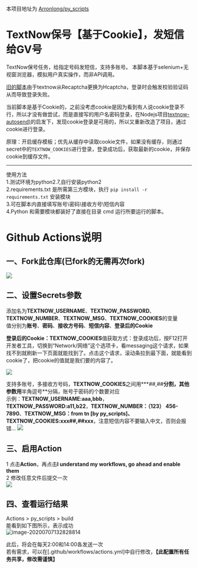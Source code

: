 本项目地址为 [Arronlong/py_scripts](https://github.com/Arronlong/py_scripts) 

# TextNow保号【基于Cookie】，发短信给GV号
TextNow保号任务，给指定号码发短信，支持多账号。
本脚本基于selenium+无视窗浏览器，模拟用户真实操作，而非API调用。

[旧的脚本](https://github.com/Arronlong/py_scripts/blob/master/scripts/textnow/README-old.md)由于textnow从Recaptcha更换为Hcaptcha，登录时会触发校验验证码从而导致登录失败。

当前脚本是基于Cookie的，之前没考虑cookie是因为看到有人说cookie登录不行，所以才没有做尝试，而是直接写的用户名密码登录，在Nodejs项目[textnow-autosend)](https://github.com/kaixuan1115/textnow-autosend)的启发下，发现cookie登录是可用的，所以又重新改造了项目，通过cookie进行登录。

原理：开启缓存模板；优先从缓存中读取cookie文件，如果没有缓存，则通过secret中的`TEXTNOW_COOKIES`进行登录，登录成功后，获取最新的cookie，并保存cookie到缓存文件。

---

使用方法  
1.测试环境为python2.7,自行安装python2  
2.requirements.txt 是所需第三方模块，执行 `pip install -r requirements.txt` 安装模块  
3.可在脚本内直接填写账号\密码\接收方号\短信内容  
4.Python 和需要模块都装好了直接在目录 cmd 运行所要运行的脚本。  

# Github Actions说明
## 一、Fork此仓库(已fork的无需再次fork)
![](http://tu.yaohuo.me/imgs/2020/06/f059fe73afb4ef5f.png)
## 二、设置Secrets参数
添加名为**TEXTNOW_USERNAME**、**TEXTNOW_PASSWORD**、**TEXTNOW_NUMBER**、**TEXTNOW_MSG**、**TEXTNOW_COOKIES**的变量  
值分别为**账号**、**密码**、**接收方号码**、**短信内容**、**登录后的Cookie**  

**登录后的Cookie：TEXTNOW_COOKIES**值获取方式：登录成功后，按F12打开开发者工具，切换到“Network/网络”这个选项卡，看messaging这个请求，如果找不到就刷新一下页面就能找到了。点击这个请求，滚动条拉到最下面，就能看到cookie了，把cookie的值就是我们要的内容了。

![](https://cdn.jsdelivr.net/gh/Arronlong/cdn@master/blogImg/20210226124528.png)

支持多账号，多接收方号码，**TEXTNOW_COOKIES**之间用***##,##**分割，其他参数用**半角逗号**分隔，账号于密码的个数要对应  
示例：**TEXTNOW_USERNAME:aaa,bbb**，**TEXTNOW_PASSWORD:a11,b22**，**TEXTNOW_NUMBER：（123） 456-7890**、**TEXTNOW_MSG：from tn [by py_scripts]、TEXTNOW_COOKIES:xxx##,##xxx**，注意短信内容不要输入中文，否则会报错...
![](http://tu.yaohuo.me/imgs/2020/06/748bf9c0ca6143cd.png)



## 三、启用Action

1 点击**Action**，再点击**I understand my workflows, go ahead and enable them**  
2 修改任意文件后提交一次  
![](http://tu.yaohuo.me/imgs/2020/06/34ca160c972b9927.png)

## 四、查看运行结果
Actions > py_scripts > build  
能看到如下图所示，表示成功  
![image-20200707132828814](https://cdn.jsdelivr.net/gh/Arronlong/cdn/blogImg/20200707132828.png)

此后，将会在每天2:00和14:00各发送一次  
若有需求，可以在[.github/workflows/actions.yml]中自行修改，**【此配置所有任务共享，修改需谨慎】**

